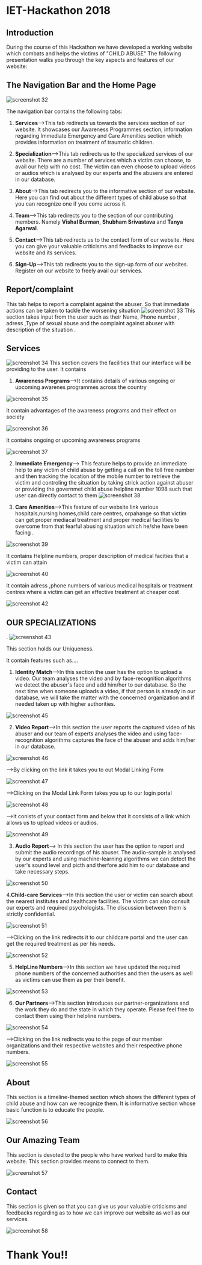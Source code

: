 # IET-Hackathon 2018
## Introduction
During the course of this Hackathon we have developed a working website which combats and helps the victims of "CHILD ABUSE"
The following presentation walks you through the key aspects and features of our website:
## The Navigation Bar and the Home Page

![screenshot 32](https://user-images.githubusercontent.com/19861874/35476504-16503c5c-03d7-11e8-9fa8-80cd706635ce.png)


The navigation bar contains the following tabs:
1. **Services**-->This tab redirects us towards the services section of our website. It showcases our Awareness Programmes section, information regarding Immediate Emergency and Care Amenities section which provides information on treatment of traumatic children.


2. **Specialization**-->This tab redirects us to the specialized services of our website. There are a number of services which a victim can choose, to avail our help with no cost. The victim can even choose to upload videos or audios which is analysed by our experts and the abusers are entered in our database.


3. **About**-->This tab redirects you to the informative section of our website. Here you can find out about the different types of child abuse so that you can recognize one if you come across it.


4. **Team**-->This tab redirects you to the section of our contributing members. Namely **Vishal Burman**, **Shubham Srivastava** and **Tanya Agarwal**.


5. **Contact**-->This tab redirects us to the contact form of our website. Here you can give your valuable criticisms and feedbacks to improve our website and its services.


6. **Sign-Up**-->This tab redirects you to the sign-up form of our websites. Register on our website to freely avail our services.

## Report/complaint
This tab helps to report a complaint against the abuser. So that immediate actions can be taken to tackle the worsening situation
![screenshot 33](https://user-images.githubusercontent.com/19861874/35476755-5798e502-03db-11e8-9136-9cad0c42e8b7.png)
This section takes input from the user such as their Name, Phone number , adress ,Type of sexual abuse and the complaint against abuser
with description of the situation .

## Services
![screenshot 34](https://user-images.githubusercontent.com/19861874/35476800-4021ca0a-03dc-11e8-92db-b9f071f78541.png)
This section covers the facilities that our interface will be providing to the user. It contains

1. **Awareness Programs**-->It contains details of various ongoing or upcoming awarenes programmes across the country


![screenshot 35](https://user-images.githubusercontent.com/19861874/35476859-82872ed4-03dd-11e8-9aaf-ec2e45c1fea8.png)


 It contain advantages of the awareness programs and their effect on society
 
 
![screenshot 36](https://user-images.githubusercontent.com/19861874/35476861-aaef6cec-03dd-11e8-987d-7558e44f168e.png)


It contains ongoing or upcoming awareness programs

![screenshot 37](https://user-images.githubusercontent.com/19861874/35476876-f2eab0c4-03dd-11e8-9049-1da74ce469b4.png)

2. **Immediate Emergency**--> This feature helps to provide an immediate help to any victim of child abuse by
                              getting a call on the toll free number and then tracking the location of the mobile number
                              to retrieve the victim and controling the situation by taking strick action against abuser              
or
providing the governmet child abuse helpline number 1098 such that user can directly contact to 
them
![screenshot 38](https://user-images.githubusercontent.com/19861874/35476996-5d49cc0a-03e0-11e8-866b-5cd550fef55f.png)

3. **Care Amenities**-->This feature of our website link various hospitals,nursing homes,child care centres, orpahange
so that victim can get proper mediacal treatment and proper medical facilities to overcome from that fearful abusing situation
which he/she have been facing .

![screenshot 39](https://user-images.githubusercontent.com/19861874/35476997-5d85890c-03e0-11e8-84b1-9d7e4b65adc2.png)
 
 It contains Helpline numbers, proper description of medical facities that a victim can attain
 
 ![screenshot 40](https://user-images.githubusercontent.com/19861874/35476998-5dc10432-03e0-11e8-8ea2-f7dfc06058e5.png)
 
 It contain adress ,phone numbers of various medical hospitals or treatment centres where a victim can get an effective treatment at 
 cheaper cost
 
 ![screenshot 42](https://user-images.githubusercontent.com/19861874/35476999-5dfb48c2-03e0-11e8-9220-3687eb3b3486.png)
 
 ## OUR SPECIALIZATIONS ##
 .
 ![screenshot 43](https://user-images.githubusercontent.com/19861874/35477162-79088e92-03e3-11e8-90f3-80d5288481b0.png)

This section holds our Uniqueness.

It contain features such as....

1. **Identity Match**-->In this section the user has the option to upload a video. Our team analyses the video and by face-recognition algorithms we detect the abuser's face and add him/her to our database. So the next time when someone uploads a video, if that person is already in our database, we will take the matter with the concerned organization and if needed taken up with higher authorities.

![screenshot 45](https://user-images.githubusercontent.com/19861874/35477714-a6c26950-03ef-11e8-8ed4-363dc9959c59.png)

2. **Video Report**-->In this section the user reports the captured video of his abuser and our team of experts analyses the video and using face-recognition algorithms captures the face of the abuser and adds him/her in our database. 

![screenshot 46](https://user-images.githubusercontent.com/19861874/35477770-1047fe5c-03f1-11e8-84d3-756d39333d50.png)

-->By clicking on the link it takes you to out Modal Linking Form

![screenshot 47](https://user-images.githubusercontent.com/19861874/35477794-c576ed7e-03f1-11e8-82d2-5514fd8f1b62.png)

-->Clicking on the Modal Link Form takes you up to our login portal

![screenshot 48](https://user-images.githubusercontent.com/19861874/35477800-0b6d3392-03f2-11e8-8067-b947cc51e6de.png)

-->It conists of your contact form and below that it consists of a link which allows us to upload videos or audios.

![screenshot 49](https://user-images.githubusercontent.com/19861874/35477841-50983d44-03f3-11e8-8aba-e23f1df9ccff.png)


3. **Audio Report**--> In this section the user has the option to report and submit the audio recordings of his abuser. The audio-sample is analysed by our experts and using machine-learning algorithms we can detect the user's sound level and picth and therfore add him to our database and take necessary steps.

![screenshot 50](https://user-images.githubusercontent.com/19861874/35477901-89b09350-03f4-11e8-8412-6b0605799737.png)


4.**Child-care Services**-->In this section the user or victim can search about the nearest institutes and healthcare facilities. The victim can also consult our experts and required psychologists. The discussion between them is strictly confidential.

![screenshot 51](https://user-images.githubusercontent.com/19861874/35477947-e55552bc-03f5-11e8-8753-d7fb74dd3f2d.png)

-->Clicking on the link redirects it to our childcare portal and the user can get the required treatment as per his needs.

![screenshot 52](https://user-images.githubusercontent.com/19861874/35477962-530770d8-03f6-11e8-928e-f724dd679004.png)


5. **HelpLine Numbers**-->In this section we have updated the required phone numbers of the concerned authorities and then the users as well as victims can use them as per their benefit.

![screenshot 53](https://user-images.githubusercontent.com/19861874/35477975-c0ad3230-03f6-11e8-9d43-140a30e403dd.png)


6. **Our Partners**-->This section introduces our partner-organizations and the work they do and the state in which they operate. Please feel free to contact them using their helpline numbers.

![screenshot 54](https://user-images.githubusercontent.com/19861874/35477987-4a54601c-03f7-11e8-9ba5-f63bacfd80de.png)

-->Clicking on the link redirects you to the page of our member organizations and their respective websites and their respective phone numbers.

![screenshot 55](https://user-images.githubusercontent.com/19861874/35477991-9f100c00-03f7-11e8-9b74-d4c347acd603.png)


## About
This section is a timeline-themed section which shows the different types of child abuse and how can we recognize them. It is informative section whose basic function is to educate the people.

![screenshot 56](https://user-images.githubusercontent.com/19861874/35478060-2d8a9094-03f9-11e8-835d-9a6bd24ecfd2.png)

## Our Amazing Team
This section is devoted to the people who have worked hard to make this website. This section provides means to connect to them.

![screenshot 57](https://user-images.githubusercontent.com/19861874/35478076-b52b581c-03f9-11e8-83cf-79613fe50924.png)

## Contact
This section is given so that you can give us your valuable criticisms and feedbacks regarding as to how we can improve our website as well as our services.

![screenshot 58](https://user-images.githubusercontent.com/19861874/35478092-136e1126-03fa-11e8-8676-663be8291530.png)

# Thank You!!
